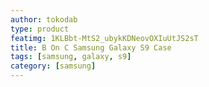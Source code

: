 ```yaml
---
author: tokodab
type: product
featimg: 1KLBbt-MtS2_ubykKDNeovOXIuUtJS2sT
title: B On C Samsung Galaxy S9 Case
tags: [samsung, galaxy, s9]
category: [samsung]
---
```

